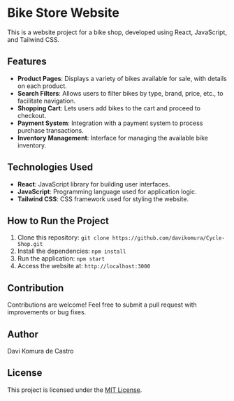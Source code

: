 # Bike Store Website

This is a website project for a bike shop, developed using React, JavaScript, and Tailwind CSS.

## Features

- **Product Pages**: Displays a variety of bikes available for sale, with details on each product.
- **Search Filters**: Allows users to filter bikes by type, brand, price, etc., to facilitate navigation.
- **Shopping Cart**: Lets users add bikes to the cart and proceed to checkout.
- **Payment System**: Integration with a payment system to process purchase transactions.
- **Inventory Management**: Interface for managing the available bike inventory.

## Technologies Used

- **React**: JavaScript library for building user interfaces.
- **JavaScript**: Programming language used for application logic.
- **Tailwind CSS**: CSS framework used for styling the website.

## How to Run the Project

1. Clone this repository: `git clone https://github.com/davikomura/Cycle-Shop.git`
2. Install the dependencies: `npm install`
3. Run the application: `npm start`
4. Access the website at: `http://localhost:3000`

## Contribution

Contributions are welcome! Feel free to submit a pull request with improvements or bug fixes.

## Author

Davi Komura de Castro

## License

This project is licensed under the [MIT License](https://opensource.org/licenses/MIT).